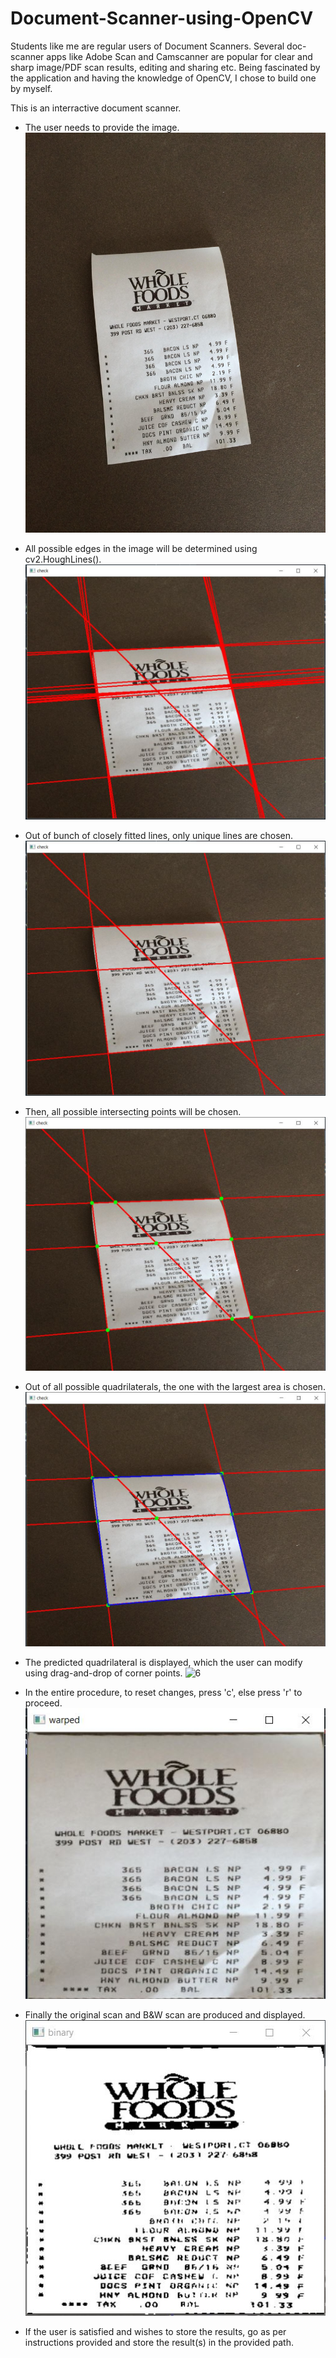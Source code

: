 # Document-Scanner-using-OpenCV

Students like me are regular users of Document Scanners. Several doc-scanner apps like Adobe Scan and Camscanner are popular for clear and sharp image/PDF scan results, editing and sharing etc. Being fascinated by the application and having the knowledge of OpenCV, I chose to build one by myself.


This is an interractive document scanner.


- The user needs to provide the image.
![1](images/IMG1.JPG)


- All possible edges in the image will be determined using cv2.HoughLines().
![2](images/IMG2.JPG)


- Out of bunch of closely fitted lines, only unique lines are chosen.
![3](images/IMG3.JPG)


- Then, all possible intersecting points will be chosen.
![4](images/IMG4.JPG)


- Out of all possible quadrilaterals, the one with the largest area is chosen.
![5](images/IMG5.jpg)


- The predicted quadrilateral is displayed, which the user can modify using drag-and-drop of corner points.
![6](images/IMG6.GIF)


- In the entire procedure, to reset changes, press 'c', else press 'r' to proceed.
![7](images/IMG7.JPG)


- Finally the original scan and B&W scan are produced and displayed.
![8](images/IMG8.JPG)


- If the user is satisfied and wishes to store the results, go as per instructions provided and store the result(s) in the provided path.

